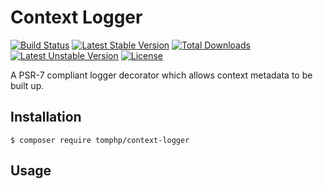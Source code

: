# Context Logger

[![Build Status](https://travis-ci.org/tomphp/php-context-logger.svg?branch=master)](https://travis-ci.org/tomphp/php-context-logger)
[![Latest Stable Version](https://poser.pugx.org/tomphp/context-logger/v/stable)](https://packagist.org/packages/tomphp/context-logger)
[![Total Downloads](https://poser.pugx.org/tomphp/context-logger/downloads)](https://packagist.org/packages/tomphp/context-logger)
[![Latest Unstable Version](https://poser.pugx.org/tomphp/context-logger/v/unstable)](https://packagist.org/packages/tomphp/context-logger)
[![License](https://poser.pugx.org/tomphp/context-logger/license)](https://packagist.org/packages/tomphp/context-logger)

A PSR-7 compliant logger decorator which allows context metadata to be built up.

## Installation

```
$ composer require tomphp/context-logger
```

## Usage

